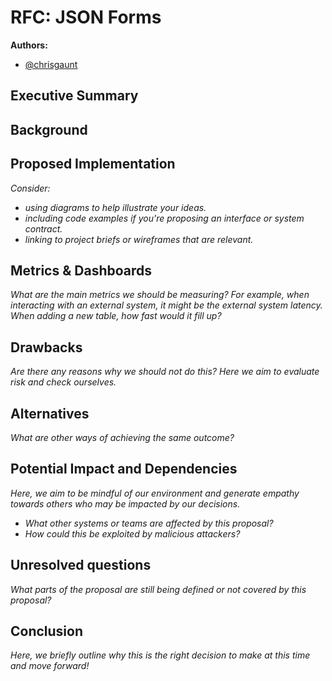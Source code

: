 
# RFC: JSON Forms

**Authors:**

- [@chrisgaunt](https://github.com/cgtopher)
## Executive Summary



## Background



## Proposed Implementation


*Consider:*

- *using diagrams to help illustrate your ideas.*
- *including code examples if you're proposing an interface or system contract.*
- *linking to project briefs or wireframes that are relevant.*

## Metrics & Dashboards

*What are the main metrics we should be measuring? For example, when interacting with an external system, it might be the external system latency. When adding a new table, how fast would it fill up?*

## Drawbacks

*Are there any reasons why we should not do this? Here we aim to evaluate risk and check ourselves.*

## Alternatives

*What are other ways of achieving the same outcome?*

## Potential Impact and Dependencies

*Here, we aim to be mindful of our environment and generate empathy towards others who may be impacted by our decisions.*

- *What other systems or teams are affected by this proposal?*
- *How could this be exploited by malicious attackers?*

## Unresolved questions

*What parts of the proposal are still being defined or not covered by this proposal?*

## Conclusion

*Here, we briefly outline why this is the right decision to make at this time and move forward!*
